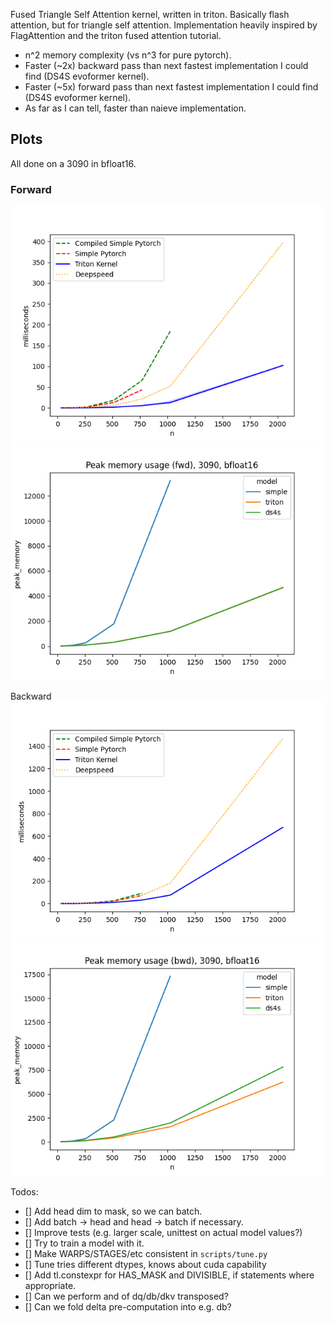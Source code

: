 Fused Triangle Self Attention kernel, written in triton. Basically flash attention, but for triangle self attention. Implementation heavily inspired by FlagAttention and the triton fused attention tutorial.

- n^2 memory complexity (vs n^3 for pure pytorch).
- Faster (~2x) backward pass than next fastest implementation I could find (DS4S evoformer kernel).
- Faster (~5x) forward pass than next fastest implementation I could find (DS4S evoformer kernel).
- As far as I can tell, faster than naieve implementation.

## Plots
All done on a 3090 in bfloat16.
### Forward
![TSA forward runtime](benchmark_plots/tri_attn_fwd.png "TSA forward runtime")
![TSA forward memory](benchmark_plots/peak_memory_fwd.png "TSA forward memory")

Backward
![TSA backward runtime](benchmark_plots/tri_attn_bwd.png "TSA backward runtime")
![TSA backward memory](benchmark_plots/peak_memory_bwd.png "TSA backward memory")


Todos:
- [] Add head dim to mask, so we can batch.
- [] Add batch -> head and head -> batch if necessary.
- [] Improve tests (e.g. larger scale, unittest on actual model values?)
- [] Try to train a model with it.
- [] Make WARPS/STAGES/etc consistent in `scripts/tune.py`
- [] Tune tries different dtypes, knows about cuda capability
- [] Add tl.constexpr for HAS_MASK and DIVISIBLE, if statements where appropriate.
- [] Can we perform and of dq/db/dkv transposed?
- [] Can we fold delta pre-computation into e.g. db?
